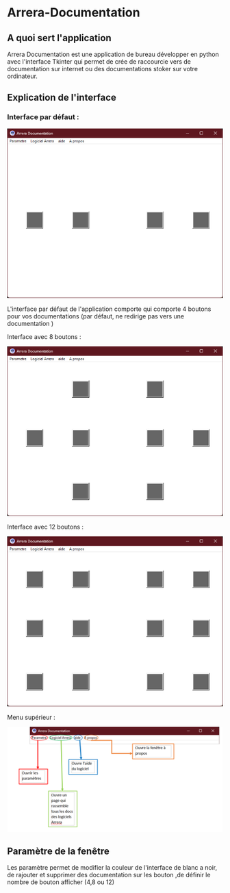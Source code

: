 # Arrera-Documentation

## A quoi sert l'application  

Arrera Documentation est une application de bureau développer en python avec l'interface Tkinter 
qui permet de crée de raccourcie vers de documentation sur internet ou des documentations stoker 
sur votre ordinateur.

## Explication de l'interface 

### Interface par défaut :  

![Image interface par default](https://github.com/Arrera-Software/Arrera-Documentation/blob/main/documentation/1.png)

L'interface par défaut de l'application comporte qui comporte 4 boutons pour vos documentations 
(par défaut, ne redirige pas vers une documentation )  

Interface avec 8 boutons : 

![Image avec 8 Bouton](https://github.com/Arrera-Software/Arrera-Documentation/blob/main/documentation/2.png)

Interface avec 12 boutons : 

![Image avec 12 Bouton](https://github.com/Arrera-Software/Arrera-Documentation/blob/main/documentation/3.png)

Menu supérieur : 

![Image de menu supperieur](https://github.com/Arrera-Software/Arrera-Documentation/blob/main/documentation/4.png) 


## Paramètre de la fenêtre   
 
Les paramètre permet de modifier la couleur de l'interface de blanc a noir, de rajouter  et supprimer 
des documentation sur les bouton ,de définir le nombre de bouton afficher (4,8 ou 12) 